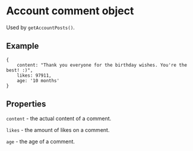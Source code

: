 # Account comment object

Used by `getAccountPosts()`.

## Example
```
{
    content: "Thank you everyone for the birthday wishes. You're the best! :)",
    likes: 97911,
    age: '10 months'
}
```

## Properties
```content``` - the actual content of a comment.

```likes``` - the amount of likes on a comment.

```age``` - the age of a comment.